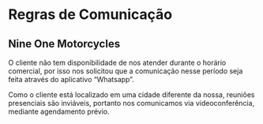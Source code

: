 
# Regras de Comunicação

## Nine One Motorcycles

O cliente não tem disponibilidade de nos atender durante o horário comercial, por isso nos solicitou que a comunicação nesse período seja feita através do aplicativo “Whatsapp”. 

Como o cliente está localizado em uma cidade diferente da nossa, reuniões presenciais são inviáveis, portanto nos comunicamos via videoconferência, mediante agendamento prévio.
